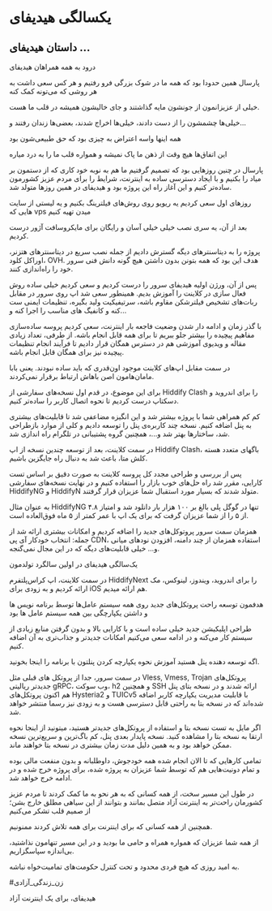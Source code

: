 # یکسالگی هیدیفای

## داستان هیدیفای …

درود به همه همراهان هیدیفای

پارسال همین حدودا بود که همه ما در شوک بزرگی فرو رفتیم و هر کس سعی داشت به هر روشی که می‌تونه کمک کنه

خیلی از عزیزانمون از جونشون مایه گذاشتند و جای خالیشون همیشه در قلب ما هست.

خیلی‌ها چشمشون را از دست دادند، خیلی‌ها اخراج شدند، بعضی‌ها زندان رفتند و...

همه اینها واسه اعتراض به چیزی بود که حق طبیعی‌شون بود

این اتفاق‌ها هیچ وقت از ذهن ما پاک نمیشه و همواره قلب ما را به درد میاره



پارسال در چنین روزهایی بود که تصمیم گرفتیم ما هم به نوبه خود کاری که از دستمون بر میاد را بکنیم و با ایجاد دسترسی ساده به اینترنت، شرایط را برای مردم عزیز کشورمون ساده‌تر کنیم و این آغاز راه این پروژه بود و هیدیفای در همین روزها متولد شد. 



روزهای اول سعی کردیم یه ریویو روی روش‌های فیلترینگ بکنیم و یه لیستی از سایت هایی که vps میدن تهیه کنیم 



بعد از آن، یه سری نصب خیلی خیلی آسان و رایگان برای مایکروسافت آژور درست کردیم. 



پروژه را به دیتاسنترهای دیگه گسترش دادیم از جمله نصب سریع در دیتاسنترهای هتزنر،  اوراکل کلود،  OVH. هدف این بود که همه بتونن بدون‌ داشتن هیچ گونه دانش فنی سرور خود را راه‌اندازی کنند.



پس از آن، ورژن اولیه هیدیفای سرور را درست کردیم و سعی کردیم خیلی ساده روش فعال سازی در کلاینت را آموزش بدیم. همینطور سعی شد اپ روی سرور در مقابل ربات‌های تشخیص فیلترشکن مقاوم باشه، سرتیفیکیت ولید بگیره، تنظیمات ایمنی ست کنه و کانفیگ های مناسب را اجرا کنه و...



با گذر زمان و ادامه دار شدن وضعیت فاجعه بار اینترنت، سعی کردیم پروسه ساده‌سازی مفاهیم پیچیده را بیشتر جلو ببریم تا برای همه قابل انجام باشه. از طرفی، تعداد زیادی مقاله و ویدیوی آموزشی هم در دسترس همگان قرار دادیم تا فرآیند انجام تنظیمات پیچیده نیز برای همگان قابل انجام باشه. 





در سمت مقابل اپ‌های کلاینت موجود اون‌قدری که باید ساده نبودند. یعنی بابا مامان‌هامون اصن باهاش ارتباط برقرار نمی‌کردند. 



برای این موضوع، در قدم اول نسخه‌های سفارشی از Hiddify Clash را برای اندروید و دسکتاپ درست کردیم تا نحوه اتصال کاربر را ساده‌تر کنیم. 



کم کم همراهی شما با پروژه بیشتر شد و این انگیزه مضاعفی شد تا قابلیت‌های بیشتری به پنل اضافه کنیم. نسخه چند کاربره‌ی پنل را توسعه دادیم و کلی از موارد بازطراحی شد، ساختارها بهتر شد و...، همچنین گروه پشتیبانی در تلگرام راه اندازی شد.



در سمت کلاینت، بعد از توسعه چندین نسخه از اپ Hiddify Clash، باگهای متعدد هسته کلش متا، باعث شد به دنبال راه جایگزین باشیم. 

پس از بررسی و طراحی مجدد کل پروسه کلاینت به صورت دقیق بر اساس تست کارایی، مقرر شد راه حل‌های خوب بازار را استفاده کنیم و در نهایت نسخه‌های سفارشی HiddifyNG و HiddifyN متولد شدند که بسیار مورد استقبال شما عزیزان قرار گرفتند. 

به عنوان مثال HiddifyNG تنها در گوگل پلی بالغ بر ۱۰۰ هزار بار دانلود شد و امتیاز ۴.۸ از ۵ را از شما عزیزان گرفت که برای یک اپ با عمر کمتر از ۵ ماه فوق‌العاده است. 



همزمان سمت سرور پروتوکل‌های جدید را اضافه کردیم و امکانات بیشتری ارائه شد از جمله: انتخاب خودکار آی پی CDN، استفاده همزمان از چند دامنه، افزودن نودهای میانی و... خیلی قابلیت‌های دیگه که در این مجال نمی‌گنجه.





یک‌سالگی هیدیفای
در اولین سالگرد تولدمون

در سمت کلاینت، اپ کراس‌پلتفرم HiddifyNext را برای اندروید، ویندوز، لینوکس، مک ارائه کردیم و به زودی برای iOS هم ارائه میدیم.  

هدفمون توسعه راحت پروتکل‌های جدید روی همه سیستم عامل‌ها توسط برنامه نویس ها و داشتن یکپارچگی بین همه سیستم عامل ها بود

طراحی اپلیکیشن جدید خیلی ساده است و با کارایی بالا و بدون گرفتن منابع زیادی از سیستم کار می‌کنه و در ادامه سعی می‌کنیم امکانات جدیدتر و جذاب‌تری به آن اضافه کنیم.



اگه توسعه دهنده پنل هستید آموزش نحوه یکپارچه کردن پنلتون با برنامه را اینجا بخونید.





در سمت سرور، جدا از پروتکل های قبلی مثل Vless, Vmess, Trojan پروتکل‌های جدیدتر ریالیتی gRPC، وب سوکت، h2 و همچنین SSH ارائه شدند و در نسخه بتای پنل هم اکنون پروتکل‌های Hysteria2 و TUICv5 با قابلیت مدیریت یکپارچه کاربر اضافه شده‌اند که در نسخه بتا به راحتی قابل دسترسی هست و به زودی نیز رسما منتشر خواهد شد. 

اگر مایل به تست نسخه بتا و استفاده از پروتکل‌های جدیدتر هستید، میتونید از اینجا نحوه ارتقا به نسخه بتا را مشاهده کنید. نسخه پایدار بعدی پنل، کم باگ‌ترین و سریع‌ترین نسخه ممکن خواهد بود و به همین دلیل مدت زمان بیشتری در نسخه بتا خواهند ماند.



تمامی کارهایی که تا الان انجام شده همه خودجوش، داوطلبانه و بدون منفعت مالی بوده و تمام دونیت‌هایی هم که توسط شما عزیزان به پروژه شده، برای پروژه خرج شده و در ادامه خرج خواهد شد.

در طول این مسیر سخت، از همه کسانی که به هر نحو به ما کمک کردند تا مردم عزیز کشورمان راحت‌تر به اینترنت آزاد متصل بمانند و بتوانند از این سیاهی مطلق خارج بشن؛ از صمیم قلب تشکر می‌کنیم



همچنین از همه کسانی که برای اینترنت برای همه تلاش کردند ممنونیم.

از همه شما عزیزان که همواره همراه و حامی ما بودید و در این مسیر تنهامون نذاشتید، بی‌اندازه سپاسگزاریم. 

به امید روزی که هیچ فردی محدود و تحت کنترل حکومت‌های تمامیت‌خواه نباشه.

#زن_زندگی_آزادی

هیدیفای، برای یک اینترنت آزاد
